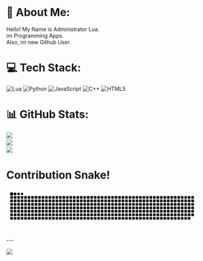 # 💫 About Me:
Hello! My Name is Administrator Lua. <br>im Programming Apps. <br>Also, im new Github User.


# 💻 Tech Stack:
![Lua](https://img.shields.io/badge/lua-%232C2D72.svg?style=for-the-badge&logo=lua&logoColor=white) ![Python](https://img.shields.io/badge/python-3670A0?style=for-the-badge&logo=python&logoColor=ffdd54) ![JavaScript](https://img.shields.io/badge/javascript-%23323330.svg?style=for-the-badge&logo=javascript&logoColor=%23F7DF1E) ![C++](https://img.shields.io/badge/c++-%2300599C.svg?style=for-the-badge&logo=c%2B%2B&logoColor=white) ![HTML5](https://img.shields.io/badge/html5-%23E34F26.svg?style=for-the-badge&logo=html5&logoColor=white)
# 📊 GitHub Stats:
![](https://github-readme-stats.vercel.app/api?username=AdministratorLua&theme=dark&hide_border=false&include_all_commits=false&count_private=false)<br/>
![](https://github-readme-streak-stats.herokuapp.com/?user=AdministratorLua&theme=dark&hide_border=false)<br/>
![](https://github-readme-stats.vercel.app/api/top-langs/?username=AdministratorLua&theme=dark&hide_border=false&include_all_commits=false&count_private=false&layout=compact)

# Contribution Snake!

<p align="center">
    <img src="https://github.com/AdministratorLua/AdministratorLua/blob/main/Snake/github-contribution-grid-snake-dark.svg#gh-dark-mode-only">
</p>
---

[![](https://visitcount.itsvg.in/api?id=AdministratorLua&icon=0&color=0)](https://visitcount.itsvg.in)
